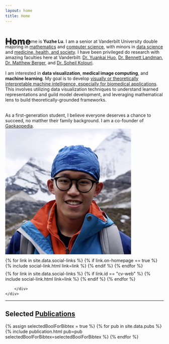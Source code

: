 ```yaml
---
layout: home
title: Home
---
```

<div id ="intro-wrapper" class="l-middle">
	<div id="intro-title-wrapper" style="height: 0.5rem" class="intro-left">
		<h1 id="post-title">Home</h1>
	</div>
	<div class="intro-left">
		<div class="intro-left">
			Hello, my name is <b>Yuzhe Lu</b>. I am a senior at Vanderbilt University double majoring in <u>mathematics</u> and <u>computer science</u>, with minors in <u>data science</u> and <u>medicine, health, and society</u>. I have been privileged do research with amazing faculties here at Vanderbilt: <a href="https://engineering.vanderbilt.edu/bio/yuankai-huo">Dr. Yuankai Huo</a>, <a href="https://engineering.vanderbilt.edu/bio/bennett-landman">Dr. Bennett Landman</a>, <a href="https://matthewberger.github.io/">Dr. Matthew Berger</a>, and <a href="https://skolouri.github.io/">Dr. Soheil Kolouri</a>.
		</div>
		<div style="height: 1rem"></div>
		<div class="intro-left">	
			I am interested in <b>data visualization</b>, <b>medical image computing</b>, and <b>machine learning</b>. My goal is to develop <u>visually or theoretically interpretable machine intelligence, especially for biomedical applications</u>. This involves utilizing data visualization techniques to understand learned representations and guild model development, and leveraging mathematical lens to build theoretically-grounded frameworks.   
		</div>
		<div style="height: 1rem"></div>
		<div style="height: 1rem"></div>
		<div class="intro-left">
			As a first-generation student, I believe everyone deserves a chance to succeed, no matther their family background. I am a co-founder of <a href="http://mp.weixin.qq.com/mp/homepage?__biz=MzA4OTQ4NDA4MA==&hid=4&sn=75aefeab543f892090c68b70750530f5&scene=18#wechat_redirect">Gaokaopedia</a>. 
		</div>
	</div>
	<div class="intro-right">
		<img id="intro-image" class="intro-right" src="/images/portrait.jpg">
		<div style="height: 0.5rem"></div>
		<div id="intro-image-links" class="intro-right">
			{% for link in site.data.social-links %}
				{% if link.on-homepage == true %}
					{% include social-link.html link=link %}
				{% endif %}
			{% endfor %}
		</div>
		<div style="height: 0.5rem"></div>
		<div id="intro-cv-wrapper" class="intro-right">
			{% for link in site.data.social-links %}
				{% if link.id == "cv-web" %}
					{% include social-link.html link=link %}
				{% endif %}
			{% endfor %}

		</div>
	</div>
</div>



<hr class="l-middle home-hr">

<h2 class="feature-title l-middle">
	Selected <a href="/cv#publications">Publications</a>
</h2>

<div class="l-middle">
	{% assign selectedBoolForBibtex = true %}
	{% for pub in site.data.pubs %}
		{% include publication.html pub=pub selectedBoolForBibtex=selectedBoolForBibtex %}
	{% endfor %}
</div>